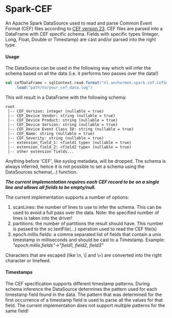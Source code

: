 # Spark-CEF

An Apache Spark DataSource used to read and parse Common Event Format (CEF) files according to [CEF version 23](https://www.protect724.hpe.com/servlet/JiveServlet/downloadBody/1072-102-9-20354/CommonEventFormatv23.pdf). CEF files are parsed into a DataFrame with CEF specific schema. Fields with specific types (Integer, Long, Float, Double or Timestamp) are cast and/or parsed into the right type.

#### Usage

The DataSource can be used in the following way which will infer the schema based on all the data (i.e. it performs two passes over the data!)

```sbt
val cefDataFrame = sqlContext.read.format("nl.anchormen.spark.cef.CefSource")
    .load("path/to/your_cef_data.log")
```

This will result in a DataFrame with the following schema:

```terminal
root
 |-- CEF_Version: integer (nullable = true)
 |-- CEF_Device Vendor: string (nullable = true)
 |-- CEF_Device Product: string (nullable = true)
 |-- CEF_Device Version: string (nullable = true)
 |-- CEF_Device Event Class ID: string (nullable = true)
 |-- CEF_Name: string (nullable = true)
 |-- CEF_Severity: string (nullable = true)
 |-- extension_field_1: <field1 type> (nullable = true)
 |-- extension_field_2: <field2 type> (nullable = true)
 |-- other extension fields...
```

Anything before 'CEF', like syslog metadata, will be dropped. The schema is always inferred, hence it is not possible to set a schema using the DataSources schema(…) function.

***The current implementation requires each CEF record to be on a single line and allows all fields to be empty/null.***

 The current implementation supports a number of options:

1. scanLines: the number of lines to use to infer the schema. This can be used to avoid a full pass over the data. Note: the specified number of lines is taken into the driver!
2. partitions: the number of partitions the result should have. This number is passed to the sc.textFile(…) operation used to read the CEF file(s)
3. epoch.millis.fields: a comma separated list of fields that contain a unix timestamp in milliseconds and should be cast to a Timestamp. Example: *"epoch.millis.fields"->"field1, field2, field3"* 

Characters that are escaped (like \n, \\| and \\=) are converted into the right character or linefeed. 

#### Timestamps

The CEF specification supports different timestamp patterns. During schema inference the DataSource determines the pattern used for each timestamp field found in the data. The pattern that was determined for the first occurrence of a timestamp field is used to parse all the values for that field. The current implementation does not support multiple patterns for the same field! 